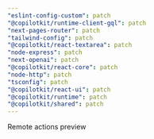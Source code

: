 ```yaml
---
"eslint-config-custom": patch
"@copilotkit/runtime-client-gql": patch
"next-pages-router": patch
"tailwind-config": patch
"@copilotkit/react-textarea": patch
"node-express": patch
"next-openai": patch
"@copilotkit/react-core": patch
"node-http": patch
"tsconfig": patch
"@copilotkit/react-ui": patch
"@copilotkit/runtime": patch
"@copilotkit/shared": patch
---
```


Remote actions preview
